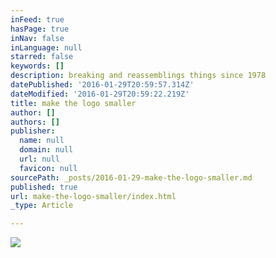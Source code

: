 ```yaml
---
inFeed: true
hasPage: true
inNav: false
inLanguage: null
starred: false
keywords: []
description: breaking and reassemblings things since 1978
datePublished: '2016-01-29T20:59:57.314Z'
dateModified: '2016-01-29T20:59:22.219Z'
title: make the logo smaller
author: []
authors: []
publisher:
  name: null
  domain: null
  url: null
  favicon: null
sourcePath: _posts/2016-01-29-make-the-logo-smaller.md
published: true
url: make-the-logo-smaller/index.html
_type: Article

---
```

![](https://the-grid-user-content.s3-us-west-2.amazonaws.com/9c982590-a333-4b95-8fd5-abb56740a001.png)